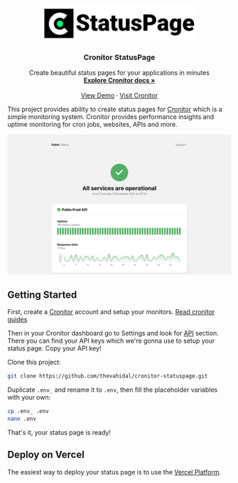 <br />
<div align="center">
  <a href="">
    <img src="public/logo.png" alt="Logo" height="80">
  </a>

  <h3 align="center">Cronitor StatusPage</h3>

  <p align="center">
    Create beautiful status pages for your applications in minutes
    <br />
    <a href="https://cronitor.io/docs"><strong>Explore Cronitor docs »</strong></a>
    <br />
    <br />
    <a href="https://cronitor-statuspage.vercel.app">View Demo</a>
    ·
    <a href="https://cronitor.io">Visit Cronitor</a>
  </p>
</div>

This project provides ability to create status pages for [Cronitor](https://Cronitor.io/) which is a simple monitoring system. Cronitor provides performance insights and uptime monitoring for cron jobs, websites, APIs and more.

![Demo](public/demo.png)

## Getting Started

First, create a [Cronitor](https://cronitor.io/signup) account and setup your monitors. [Read cronitor guides](https://cronitor.io/docs/guides)

Then in your Cronitor dashboard go to Settings and look for [API](https://cronitor.io/app/settings/api) section. There you can find your API keys which we're gonna use to setup your status page. Copy your API key!

Clone this project: 

```bash
git clone https://github.com/thevahidal/cronitor-statuspage.git
```

Duplicate ```.env_``` and rename it to ```.env```, then fill the placeholder variables with your own:

```bash
cp .env_ .env
nano .env
```

That's it, your status page is ready!

## Deploy on Vercel

The easiest way to deploy your status page is to use the [Vercel Platform](https://vercel.com/new).

